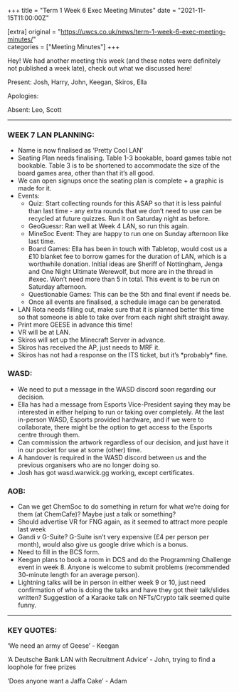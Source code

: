 +++
title = "Term 1 Week 6 Exec Meeting Minutes"
date = "2021-11-15T11:00:00Z"

[extra]
original = "https://uwcs.co.uk/news/term-1-week-6-exec-meeting-minutes/"    
categories = ["Meeting Minutes"]
+++

<p>Hey! We had another meeting this week (and these notes were definitely not published a week late), check out what we discussed here!</p>

<!-- more -->

Present: Josh, Harry, John, Keegan, Skiros, Ella

Apologies:

Absent: Leo, Scott



***

### **WEEK 7 LAN PLANNING:**

  - Name is now finalised as ‘Pretty Cool LAN’
  - Seating Plan needs finalising. Table 1-3 bookable, board games table not bookable. Table 3 is to be shortened to accommodate the size of the board games area, other than that it’s all good.
  - We can open signups once the seating plan is complete + a graphic is made for it.
  - Events:
      - Quiz: Start collecting rounds for this ASAP so that it is less painful than last time - any extra rounds that we don’t need to use can be recycled at future quizzes. Run it on Saturday night as before.
      - GeoGuessr: Ran well at Week 4 LAN, so run this again.
      - MineSoc Event: They are happy to run one on Sunday afternoon like last time.
      - Board Games: Ella has been in touch with Tabletop, would cost us a £10 blanket fee to borrow games for the duration of LAN, which is a worthwhile donation. Initial ideas are Sheriff of Nottingham, Jenga and One Night Ultimate Werewolf, but more are in the thread in \#exec. Won’t need more than 5 in total. This event is to be run on Saturday afternoon.
      - Questionable Games: This can be the 5th and final event if needs be.
      - Once all events are finalised, a schedule image can be generated.
  - LAN Rota needs filling out, make sure that it is planned better this time so that someone is able to take over from each night shift straight away.
  - Print more GEESE in advance this time\!
  - VR will be at LAN.
  - Skiros will set up the Minecraft Server in advance.
  - Skiros has received the AP, just needs to MRF it.
  - Skiros has not had a response on the ITS ticket, but it’s \*probably\* fine.

### **WASD:**

  - We need to put a message in the WASD discord soon regarding our decision.
  - Ella has had a message from Esports Vice-President saying they may be interested in either helping to run or taking over completely. At the last in-person WASD, Esports provided hardware, and if we were to collaborate, there might be the option to get access to the Esports centre through them.
  - Can commission the artwork regardless of our decision, and just have it in our pocket for use at some (other) time.
  - A handover is required in the WASD discord between us and the previous organisers who are no longer doing so.
  - Josh has got wasd.warwick.gg working, except certificates.

### **AOB:**

  - Can we get ChemSoc to do something in return for what we’re doing for them (at ChemCafe)? Maybe just a talk or something?
  - Should advertise VR for FNG again, as it seemed to attract more people last week
  - Gandi v G-Suite? G-Suite isn’t very expensive (£4 per person per month), would also give us google drive which is a bonus.
  - Need to fill in the BCS form.
  - Keegan plans to book a room in DCS and do the Programming Challenge event in week 8. Anyone is welcome to submit problems (recommended 30-minute length for an average person).
  - Lightning talks will be in person in either week 9 or 10, just need confirmation of who is doing the talks and have they got their talk/slides written? Suggestion of a Karaoke talk on NFTs/Crypto talk seemed quite funny.



***

### **KEY QUOTES:**

‘We need an army of Geese’ - Keegan

‘A Deutsche Bank LAN with Recruitment Advice’ - John, trying to find a loophole for free prizes

‘Does anyone want a Jaffa Cake’ - Adam

